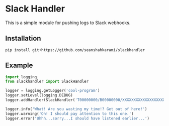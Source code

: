 # Slack Handler

This is a simple module for pushing logs to Slack webhooks.

## Installation

```
pip install git+https://github.com/seanshahkarami/slackhandler
```

## Example

```python
import logging
from slackhandler import SlackHandler

logger = logging.getLogger('cool-program')
logger.setLevel(logging.DEBUG)
logger.addHandler(SlackHandler('T00000000/B00000000/XXXXXXXXXXXXXXXXXXXXXXXX'))

logger.info('What! Are you wasting my time!? Get out of here!')
logger.warning('Oh! I should pay attention to this one.')
logger.error('Uhhh...sorry...I should have listened earlier...')
```
